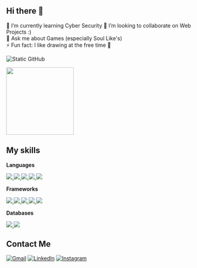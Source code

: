## Hi there 👋

🌱 I’m currently learning Cyber Security
👯 I’m looking to collaborate on Web Projects :)  
💬 Ask me about Games (especially Soul Like's)  
⚡ Fun fact: I like drawing at the free time 🎨  


<img src="https://img.shields.io/static/v1?label=Overview&message=NicMota&color=f8efd4&style=for-the-badge&logo=GitHub" alt="Static GitHub">
<p>
  <a href="https://github.com/JustTheHero/convoychat">
    <img height=180 align="center" src="https://github-readme-stats.vercel.app/api/top-langs?username=NicMota&layout=compact&langs_count=8&card_width=320&theme=synthwave" />
  </a>
</p>

## My skills

**Languages**

<p>
  <a href="https://github.com/NicMota">
    <img src="https://img.shields.io/badge/Java-ED8B00?style=for-the-badge&logo=openjdk&logoColor=white">
  </a>
  <a href="https://github.com/NicMota">
    <img src="https://img.shields.io/badge/C-00599C?style=for-the-badge&logo=c&logoColor=white">
  </a>
  <a href="https://github.com/NicMota">
    <img src="https://img.shields.io/badge/TypeScript-007ACC?style=for-the-badge&logo=typescript&logoColor=white">
  </a>
  <a href="https://github.com/NicMota">
    <img src="https://img.shields.io/badge/JavaScript-323330?style=for-the-badge&logo=javascript&logoColor=F7DF1E">
  </a>
  <a href="https://github.com/NicMota">
    <img src="https://img.shields.io/badge/PHP-777BB4?style=for-the-badge&logo=php&logoColor=white">
  </a>
</p>

**Frameworks**

<p>
  <a href="https://github.com/NicMota">
    <img src="https://img.shields.io/badge/React-20232A?style=for-the-badge&logo=react&logoColor=61DAFB">
  </a>
  <a href="https://github.com/NicMota">
    <img src="https://img.shields.io/badge/Spring%20Boot-6DB33F?style=for-the-badge&logo=springboot&logoColor=white">
  </a>
  <a href="https://github.com/NicMota">
    <img src="https://img.shields.io/badge/Next.js-000000?style=for-the-badge&logo=nextdotjs&logoColor=white">
  </a>
  <a href="https://github.com/NicMota">
    <img src="https://img.shields.io/badge/React%20Native-20232A?style=for-the-badge&logo=react&logoColor=61DAFB">
  </a>
  <a href="https://github.com/NicMota">
    <img src="https://img.shields.io/badge/Node.js-339933?style=for-the-badge&logo=node.js&logoColor=white">
  </a>
</p>

**Databases**
<p>
  <a href="https://github.com/NicMota">
    <img src="https://img.shields.io/badge/PostgreSQL-4169E1?style=for-the-badge&logo=postgresql&logoColor=white">
  </a>
  <a href="https://github.com/NicMota">
    <img src="https://img.shields.io/badge/MySQL-4479A1?style=for-the-badge&logo=mysql&logoColor=white">
  </a>


</p>

## Contact Me

<p align="left">
  <a href="mailto:nicjmota@gmail.com" title="Gmail">
  <img src="https://img.shields.io/badge/-Gmail-FF0000?style=flat-square&labelColor=FF0000&logo=gmail&logoColor=white&link=mailto:nicjmota@gmail.com" alt="Gmail"/></a>
  <a href="https://www.linkedin.com/in/nicolas-mota-860b42373" title="LinkedIn">
  <img src="https://img.shields.io/badge/-Linkedin-0e76a8?style=flat-square&logo=Linkedin&logoColor=white&link=https://www.linkedin.com/in/nicolas-mota-860b42373/" alt="LinkedIn"/></a>
  <a href="https://www.instagram.com/nicolasjmo/#" title="Instagram">
  <img src="https://img.shields.io/badge/-Instagram-DF0174?style=flat-square&labelColor=DF0174&logo=instagram&logoColor=white&link=https://www.instagram.com/nicolasjmo/#" alt="Instagram"/></a>
</p>




